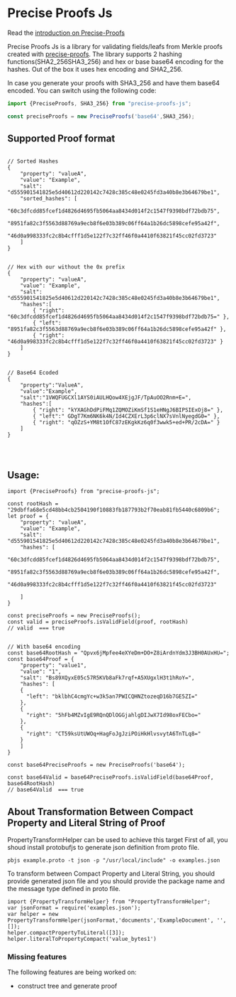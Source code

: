 Precise Proofs Js
==============

Read the [introduction on Precise-Proofs](https://github.com/centrifuge/precise-proofs)

Precise Proofs Js is a library for validating fields/leafs from  Merkle proofs created with [precise-proofs](https://github.com/centrifuge/precise-proofs/blob/master/README.md). 
The library supports 2   hashing functions(SHA2_256SHA3_256) and hex or base base64 encoding for the hashes. Out of the box it uses hex encoding and SHA2_256.

In case you generate your proofs with SHA3_256 and have them base64 encoded. You can switch using the following code:

```javascript
import {PreciseProofs, SHA3_256} from "precise-proofs-js";

const preciseProofs = new PreciseProofs('base64',SHA3_256);
```



## Supported Proof format

```js,
  
// Sorted Hashes
{
    "property": "valueA",
    "value": "Example",
    "salt": "d555901541825e5d40612d220142c7428c385c48e0245fd3a40b8e3b64679be1",
    "sorted_hashes": [
        "60c3dfcdd85fcef1d4826d4695fb5064aa8434d014f2c1547f9398bdf72bdb75",
        "8951fa82c3f5563d88769a9ecb8f6e03b389c06ff64a1b26dc5898cefe95a42f",
        "46d0a998333fc2c8b4cfff1d5e122f7c32ff46f0a4410f63821f45cc02fd3723"
    ]
}


// Hex with our without the 0x prefix
{
    "property": "valueA",
    "value": "Example",
    "salt": "d555901541825e5d40612d220142c7428c385c48e0245fd3a40b8e3b64679be1",
    "hashes":[  
        { "right": "60c3dfcdd85fcef1d4826d4695fb5064aa8434d014f2c1547f9398bdf72bdb75=" },
        { "left": "8951fa82c3f5563d88769a9ecb8f6e03b389c06ff64a1b26dc5898cefe95a42f" },
        { "right": "46d0a998333fc2c8b4cfff1d5e122f7c32ff46f0a4410f63821f45cc02fd3723" }
    ]
}
    
    
// Base64 Ecoded
{  
    "property":"ValueA",
    "value":"Example",
    "salt":"1VWQFUGCXl1AYS0iAULHQow4XEjgJF/TpAuOO2Rnm+E=",
    "hashes":[  
        { "right": "kYXAGhDdPiFMq1ZQMOZiKmSf1S1eHNgJ6BIPSIExOj8=" },
        { "left":" GDgT7Km6NK6k4N/Id4CZXErL3p6clNX7sVnlNyegdG0=" },
        { "right": "qOZzS+YM8t1OfC87zEKgkKz6q0f3wwk5+ed+PR/2cDA=" }
    ]
}


    
```



## Usage:


```javascript,
import {PreciseProofs} from "precise-proofs-js";

const rootHash = "29dbffa68e5cd48bb4cb2504190f10883fb187793b2f70eab81fb5440c6809b6";
let proof = {
    "property": "valueA",
    "value": "Example",
    "salt": "d555901541825e5d40612d220142c7428c385c48e0245fd3a40b8e3b64679be1",
    "hashes": [
        "60c3dfcdd85fcef1d4826d4695fb5064aa8434d014f2c1547f9398bdf72bdb75",
        "8951fa82c3f5563d88769a9ecb8f6e03b389c06ff64a1b26dc5898cefe95a42f",
        "46d0a998333fc2c8b4cfff1d5e122f7c32ff46f0a4410f63821f45cc02fd3723"
    
    ]
}

const preciseProofs = new PreciseProofs();
const valid = preciseProofs.isValidField(proof, rootHash)
// valid  === true


// With base64 encoding
const base64RootHash = "Qpvx6jMpfee4eXYeDm+DO+Z8iArdnYdm3J3BH0AUxHU=";
const base64Proof = {
    "property": "value1",
    "value": "1",
    "salt": "Bs89XQyxE05c57R5KVb8aFk7rqf+A5XUgxlH3t1hRoY=",
    "hashes": [
    {
      "left": "bklbhC4cmgYc+w3k5an7PWICQHNZtozeqD16b7GE5ZI="
    },
    {
      "right": "5hFb4MZvIgE9RQnQDlOGGjahlgDIJwX7Id98oxFECbo="
    },
    {
      "right": "CT59ksUtUWOq+HagFoJgJziPOiHkHlvsvytA6TnTLq8="
    }
    ]
}

const base64PreciseProofs = new PreciseProofs('base64');
    
const base64Valid = base64PreciseProofs.isValidField(base64Proof, base64RootHash)
// base64Valid  === true 
```
## About Transformation Between Compact Property and Literal String of Proof
PropertyTransformHelper can be used to achieve this target
First of all, you shoud install protobufjs to generate json definition from proto file.
 
```
pbjs example.proto -t json -p "/usr/local/include" -o examples.json
```
To transform between Compact Property and Literal String, you should provide generated json file and you should provide the package name and the message type defined in proto file.

```
import {PropertyTransformHelper} from "PropertyTransformHelper";
var jsonFormat = require('examples.json');
var helper = new PropertyTransformHelper(jsonFormat,'documents','ExampleDocument', '', []);
helper.compactPropertyToLiteral([3]);
helper.literalToPropertyCompact('value_bytes1')
```

### Missing features
The following features are being worked on:
* construct tree and generate proof
